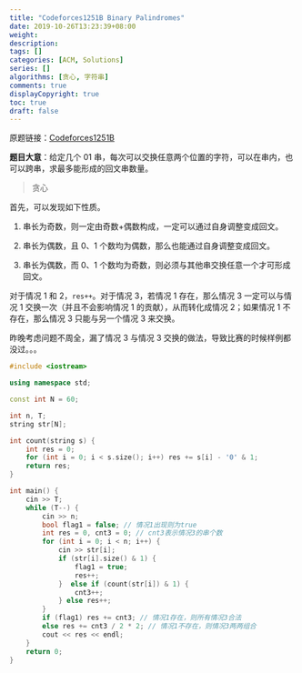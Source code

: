 ```yaml
---
title: "Codeforces1251B Binary Palindromes"
date: 2019-10-26T13:23:39+08:00
weight: 
description:
tags: []
categories: [ACM, Solutions]
series: []
algorithms: [贪心, 字符串]
comments: true
displayCopyright: true
toc: true
draft: false
---
```


原题链接：[Codeforces1251B](https://codeforces.com/contest/1251/problem/B )

**题目大意**：给定几个 $01$ 串，每次可以交换任意两个位置的字符，可以在串内，也可以跨串，求最多能形成的回文串数量。

<!--more-->

> 贪心

首先，可以发现如下性质。

1. 串长为奇数，则一定由奇数+偶数构成，一定可以通过自身调整变成回文。

2. 串长为偶数，且 $0$、$1$ 个数均为偶数，那么也能通过自身调整变成回文。
3. 串长为偶数，而 $0$、$1$ 个数均为奇数，则必须与其他串交换任意一个才可形成回文。

对于情况 1 和 2，`res++`。对于情况 3，若情况 1 存在，那么情况 3 一定可以与情况 1 交换一次（并且不会影响情况 1 的贡献），从而转化成情况 2；如果情况 1 不存在，那么情况 3 只能与另一个情况 3 来交换。

昨晚考虑问题不周全，漏了情况 3 与情况 3 交换的做法，导致比赛的时候样例都没过。。。

```cpp
#include <iostream>

using namespace std;

const int N = 60;

int n, T;
string str[N];

int count(string s) {   
    int res = 0;
    for (int i = 0; i < s.size(); i++) res += s[i] - '0' & 1;
    return res;
}

int main() {
    cin >> T;
    while (T--) {
        cin >> n;
        bool flag1 = false; // 情况1出现则为true
        int res = 0, cnt3 = 0; // cnt3表示情况3的串个数
        for (int i = 0; i < n; i++) {
            cin >> str[i];
            if (str[i].size() & 1) {
                flag1 = true;
                res++;
            }  else if (count(str[i]) & 1) {
                cnt3++;
            } else res++;
        }
        if (flag1) res += cnt3; // 情况1存在，则所有情况3合法
        else res += cnt3 / 2 * 2; // 情况1不存在，则情况3两两组合
        cout << res << endl;
    }
    return 0;
}
```